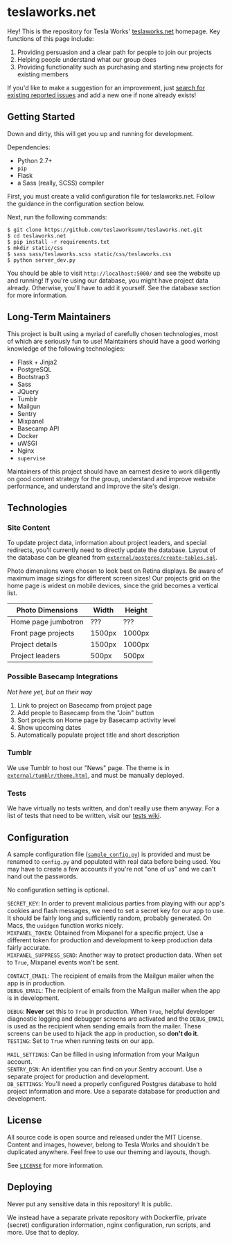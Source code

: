 teslaworks.net
==============

Hey! This is the repository for Tesla Works' [teslaworks.net](http://teslaworks.net) homepage. Key functions of this page include:

1. Providing persuasion and a clear path for people to join our projects
2. Helping people understand what our group does
3. Providing functionality such as purchasing and starting new projects for existing members

If you'd like to make a suggestion for an improvement, just [search for existing reported issues](https://github.com/teslaworksumn/teslaworks.net/search?q=search+here&type=Issues) and add a new one if none already exists!

Getting Started
---------------

Down and dirty, this will get you up and running for development.

Dependencies:
- Python 2.7+
- `pip`
- Flask
- a Sass (really, SCSS) compiler

First, you must create a valid configuration file for teslaworks.net. Follow the guidance in the configuration section below.

Next, run the following commands:

```
$ git clone https://github.com/teslaworksumn/teslaworks.net.git
$ cd teslaworks.net
$ pip install -r requirements.txt
$ mkdir static/css
$ sass sass/teslaworks.scss static/css/teslaworks.css
$ python server_dev.py
```

You should be able to visit `http://localhost:5000/` and see the website up and running! If you're using our database, you might have project data already. Otherwise, you'll have to add it yourself. See the database section for more information.

Long-Term Maintainers
---------------------

This project is built using a myriad of carefully chosen technologies, most of which are seriously fun to use! Maintainers should have a good working knowledge of the following technologies:

- Flask + Jinja2
- PostgreSQL
- Bootstrap3
- Sass
- JQuery
- Tumblr
- Mailgun
- Sentry
- Mixpanel
- Basecamp API
- Docker
- uWSGI
- Nginx
- `supervise`

Maintainers of this project should have an earnest desire to work diligently on good content strategy for the group, understand and improve website performance, and understand and improve the site's design.

Technologies
------------

### Site Content

<!-- TODO: Discuss Tesla Works voice and messaging -->

To update project data, information about project leaders, and special redirects, you'll currently need to directly update the database. Layout of the database can be gleaned from [`external/postgres/create-tables.sql`](external/postgres/create-tables.sql).

Photo dimensions were chosen to look best on Retina displays. Be aware of maximum image sizings for different screen sizes! Our projects grid on the home page is widest on mobile devices, since the grid becomes a vertical list.

| Photo Dimensions          | Width       | Height      |
|---------------------------|-------------|-------------|
| Home page jumbotron       | ???         | ???         |
| Front page projects       | 1500px      | 1000px      |
| Project details           | 1500px      | 1000px      |
| Project leaders           | 500px       | 500px       |

### Possible Basecamp Integrations

*Not here yet, but on their way*

1. Link to project on Basecamp from project page
2. Add people to Basecamp from the "Join" button
3. Sort projects on Home page by Basecamp activity level
4. Show upcoming dates
5. Automatically populate project title and short description

### Tumblr

We use Tumblr to host our "News" page. The theme is in [`external/tumblr/theme.html`](external/tumblr/theme.html), and must be manually deployed.

### Tests

We have virtually no tests written, and don't really use them anyway. For a list of tests that need to be written, visit our [tests wiki](https://github.com/teslaworksumn/teslaworks.net/wiki/Tests).

Configuration
-------------

A sample configuration file ([`sample_config.py`](sample_config.py)) is provided and must be renamed to `config.py` and populated with real data before being used. You may have to create a few accounts if you're not "one of us" and we can't hand out the passwords.

No configuration setting is optional.

`SECRET_KEY`: In order to prevent malicious parties from playing with our app's cookies and flash messages, we need to set a secret key for our app to use. It should be fairly long and sufficiently random, probably generated. On Macs, the `uuidgen` function works nicely.  
`MIXPANEL_TOKEN`: Obtained from Mixpanel for a specific project. Use a different token for production and development to keep production data fairly accurate.  
`MIXPANEL_SUPPRESS_SEND`: Another way to protect production data. When set to `True`, Mixpanel events won't be sent.  

`CONTACT_EMAIL`: The recipient of emails from the Mailgun mailer when the app is in production.  
`DEBUG_EMAIL`: The recipient of emails from the Mailgun mailer when the app is in development.  

`DEBUG`: __Never__ set this to `True` in production. When `True`, helpful developer diagnostic logging and debugger screens are activated and the `DEBUG_EMAIL` is used as the recipient when sending emails from the mailer. These screens can be used to hijack the app in production, so __don't do it__.  
`TESTING`: Set to `True` when running tests on our app.  

`MAIL_SETTINGS`: Can be filled in using information from your Mailgun account.  
`SENTRY_DSN`: An identifier you can find on your Sentry account. Use a separate project for production and development.  
`DB_SETTINGS`: You'll need a properly configured Postgres database to hold project information and more. Use a separate database for production and development.  

License
-------

All source code is open source and released under the MIT License. Content and images, however, belong to Tesla Works and shouldn't be duplicated anywhere. Feel free to use our theming and layouts, though.

See [`LICENSE`](license) for more information.

Deploying
---------

Never put any sensitive data in this repository! It is public.

We instead have a separate private repository with Dockerfile, private (secret) configuration information, nginx configuration, run scripts, and more. Use that to deploy.
